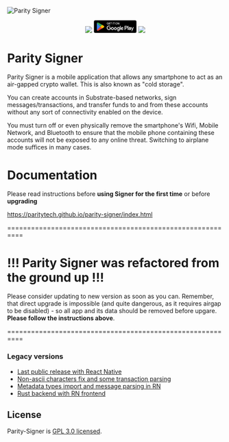 ![Parity Signer](./docs/src/tutorials/images/logo-parity-signer.jpg)

<center>
<a href=https://github.com/paritytech/parity-signer/releases/> <img src="./docs/src/res/github-badge.png" width="100"/></a>
<a href=https://play.google.com/store/apps/details?id=io.parity.signer/> <img src="./docs/src/res/google-play-badge.png" width="100"/></a>
<a href=https://itunes.apple.com/us/app/parity-signer/id1218174838> <img src="./docs/src/res/app-store-badge.png" width="100"/></a>
</center>

# Parity Signer

Parity Signer is a mobile application that allows any smartphone to act as an air-gapped crypto
wallet. This is also known as "cold storage".

You can create accounts in Substrate-based networks, sign messages/transactions, and transfer
funds to and from these accounts without any sort of connectivity enabled on the device.

You must turn off or even physically remove the smartphone's Wifi, Mobile Network, and Bluetooth
to ensure that the mobile phone containing these accounts will not be exposed to any online threat.
Switching to airplane mode suffices in many cases.

# Documentation

Please read instructions before **using Signer for the first time** or before **upgrading**

https://paritytech.github.io/parity-signer/index.html

==========================================================

# !!! Parity Signer was refactored from the ground up !!!

Please consider updating to new version as soon as you can. Remember, that direct upgrade is impossible (and quite dangerous, as it requires airgap to be disabled) - so all app and its data should be removed before upgare. **Please follow the instructions above**.

==========================================================

### Legacy versions

- [Last public release with React Native](https://github.com/paritytech/parity-signer/tree/legacy-4.5.3)
- [Non-ascii characters fix and some transaction parsing](https://github.com/paritytech/parity-signer/tree/legacy-4.6.2)
- [Metadata types import and message parsing in RN](https://github.com/paritytech/parity-signer/tree/legacy-metadataRN)
- [Rust backend with RN frontend](https://github.com/paritytech/parity-signer/tree/legacy-rust)

## License

Parity-Signer is [GPL 3.0 licensed](LICENSE).
